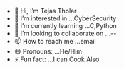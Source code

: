 - 👋 Hi, I’m Tejas Tholar
- 👀 I’m interested in ...CyberSecurity
- 🌱 I’m currently learning ...C,Python
- 💞️ I’m looking to collaborate on ...--
- 📫 How to reach me ...email
- 😄 Pronouns: ...He/Him
- ⚡ Fun fact: ...I can Cook Also

<!---
Tejas-Tholar/Tejas-Tholar is a ✨ special ✨ repository because its `README.md` (this file) appears on your GitHub profile.
You can click the Preview link to take a look at your changes.
--->
